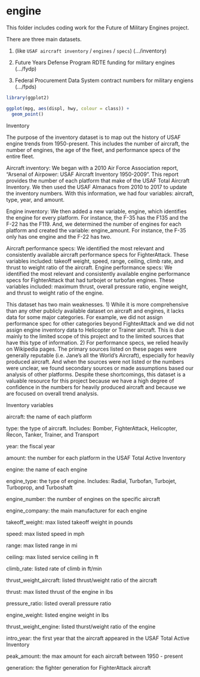 # engine

This folder includes coding work for the Future of Military Engines project. 

There are three main datasets. 

1. (like `USAF aircraft inventory` / `engines` / `specs`) (.../inventory) 

2. Future Years Defense Program RDTE funding for military engines (.../fydp) 

3. Federal Procurement Data System contract numbers for military engiens (.../fpds) 

``` r
library(ggplot2)

ggplot(mpg, aes(displ, hwy, colour = class)) + 
  geom_point()
```

Inventory 

The purpose of the inventory dataset is to map out the history of USAF engine trends from 1950-present. This includes the number of aircraft, the number of engines, the age of the fleet, and performance specs of the entire fleet. 

Aircraft inventory: We began with a 2010 Air Force Association report, “Arsenal of Airpower: USAF Aircraft Inventory 1950-2009”. This report provides the number of each platform that make of the USAF Total Aircraft Inventory. We then used the USAF Almanacs from 2010 to 2017 to update the inventory numbers. With this information, we had four variables: aircraft, type, year, and amount. 

Engine inventory: We then added a new variable, engine, which identifies the engine for every platform. For instance, the F-35 has the F135 and the F-22 has the F119. And, we determined the number of engines for each platform and created the variable: engine_amount. For instance, the F-35 only has one engine and the F-22 has two. 

Aircraft performance specs: We identified the most relevant and consistently available aircraft performance specs for FighterAttack. These variables included: takeoff weight, speed, range, ceiling, climb rate, and thrust to weight ratio of the aircraft. 
Engine performance specs: We identified the most relevant and consistently available engine performance specs for FighterAttack that had turbojet or turbofan engines. These variables included: maximum thrust, overall pressure ratio, engine weight, and thrust to weight ratio of the engine.

This dataset has two main weaknesses. 1) While it is more comprehensive than any other publicly available dataset on aircraft and engines, it lacks data for some major categories. For example, we did not assign performance spec for other categories beyond FighterAttack and we did not assign engine inventory data to Helicopter or Trainer aircraft. This is due mainly to the limited scope of this project and to the limited sources that have this type of information. 2) For performance specs, we relied heavily on Wikipedia pages. The primary sources listed on these pages were generally reputable (i.e. Jane’s all the World’s Aircraft), especially for heavily produced aircraft. And when the sources were not listed or the numbers were unclear, we found secondary sources or made assumptions based our analysis of other platforms. Despite these shortcomings, this dataset is a valuable resource for this project because we have a high degree of confidence in the numbers for heavily produced aircraft and because we are focused on overall trend analysis.  

Inventory variables 

aircraft: the name of each platform 

type: the type of aircraft. Includes: Bomber, FighterAttack, Helicopter, Recon, Tanker, Trainer, and Transport

year: the fiscal year  

amount: the number for each platform in the USAF Total Active Inventory 

engine: the name of each engine

engine_type: the type of engine. Includes: Radial, Turbofan, Turbojet, Turboprop, and Turboshaft 

engine_number: the number of engines on the specific aircraft 

engine_company: the main manufacturer for each engine 

takeoff_weight: max listed takeoff weight in pounds 

speed: max listed speed in mph

range: max listed range in mi 

ceiling: max listed service ceiling in ft 

climb_rate: listed rate of climb in ft/min

thrust_weight_aircraft: listed thrust/weight ratio of the aircraft

thrust: max listed thrust of the engine in lbs  

pressure_ratio: listed overall pressure ratio 

engine_weight: listed engine weight in lbs 

thrust_weight_engine: listed thurst/weight ratio of the engine 

intro_year: the first year that the aircraft appeared in the USAF Total Active Inventory 

peak_amount: the max amount for each aircraft between 1950 - present

generation: the fighter generation for FighterAttack aircraft 



  
